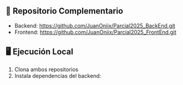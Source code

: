 ## 🔗 Repositorio Complementario
- Backend: https://github.com/JuanOniix/Parcial2025_BackEnd.git
- Frontend: https://github.com/JuanOniix/Parcial2025_FrontEnd.git

## 🖥️ Ejecución Local
1. Clona ambos repositorios
2. Instala dependencias del backend:

